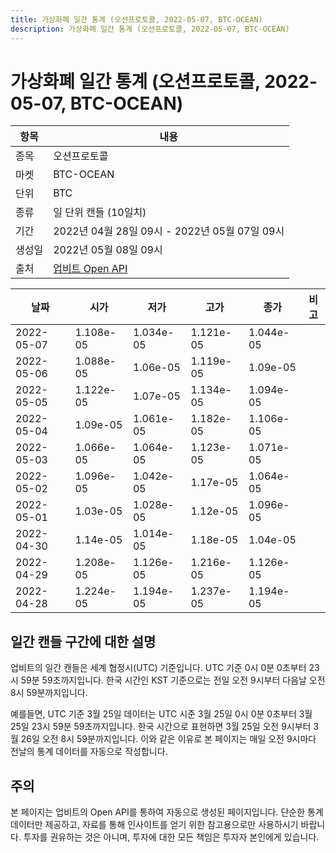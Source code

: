 ```yaml
---
title: 가상화폐 일간 통계 (오션프로토콜, 2022-05-07, BTC-OCEAN)
description: 가상화폐 일간 통계 (오션프로토콜, 2022-05-07, BTC-OCEAN)
---
```



가상화폐 일간 통계 (오션프로토콜, 2022-05-07, BTC-OCEAN)
===

|항목|내용|
|--|--|
|종목|오션프로토콜|
|마켓|BTC-OCEAN|
|단위|BTC|
|종류|일 단위 캔들 (10일치)|
|기간|2022년 04월 28일 09시 - 2022년 05월 07일 09시|
|생성일|2022년 05월 08일 09시|
|출처|[업비트 Open API](https://docs.upbit.com)|


|날짜|시가|저가|고가|종가|비고|
|--|--|--|--|--|--|
|2022-05-07|1.108e-05|1.034e-05|1.121e-05|1.044e-05|    |
|2022-05-06|1.088e-05|1.06e-05|1.119e-05|1.09e-05|    |
|2022-05-05|1.122e-05|1.07e-05|1.134e-05|1.094e-05|    |
|2022-05-04|1.09e-05|1.061e-05|1.182e-05|1.106e-05|    |
|2022-05-03|1.066e-05|1.064e-05|1.123e-05|1.071e-05|    |
|2022-05-02|1.096e-05|1.042e-05|1.17e-05|1.064e-05|    |
|2022-05-01|1.03e-05|1.028e-05|1.12e-05|1.096e-05|    |
|2022-04-30|1.14e-05|1.014e-05|1.18e-05|1.04e-05|    |
|2022-04-29|1.208e-05|1.126e-05|1.216e-05|1.126e-05|    |
|2022-04-28|1.224e-05|1.194e-05|1.237e-05|1.194e-05|    |


일간 캔들 구간에 대한 설명
---


업비트의 일간 캔들은 세계 협정시(UTC) 기준입니다. 
UTC 기준 0시 0분 0초부터 23시 59분 59초까지입니다. 
한국 시간인 KST 기준으로는 전일 오전 9시부터 다음날 오전 8시 59분까지입니다. 


예를들면, UTC 기준 3월 25일 데이터는 UTC 시준 3월 25일 0시 0분 0초부터 3월 25일 23시 59분 59초까지입니다. 
한국 시간으로 표현하면 3월 25일 오전 9시부터 3월 26일 오전 8시 59분까지입니다. 
이와 같은 이유로 본 페이지는 매일 오전 9시마다 전날의 통계 데이터를 자동으로 작성합니다. 


주의
---


본 페이지는 업비트의 Open API를 통하여 자동으로 생성된 페이지입니다. 
단순한 통계 데이터만 제공하고, 자료를 통해 인사이트를 얻기 위한 참고용으로만 사용하시기 바랍니다. 
투자를 권유하는 것은 아니며, 투자에 대한 모든 책임은 투자자 본인에게 있습니다. 
